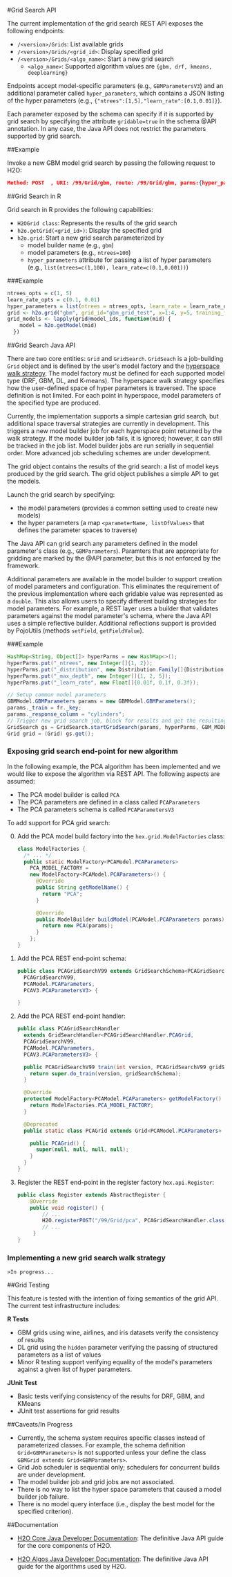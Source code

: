 #Grid Search API

The current implementation of the grid search REST API exposes the following endpoints: 

- `/<version>/Grids`: List available grids
- `/<version>/Grids/<grid_id>`: Display specified grid
- `/<version>/Grids/<algo_name>`: Start a new grid search
	- `<algo_name>`: Supported algorithm values are `{gbm, drf, kmeans, deeplearning}`

Endpoints accept model-specific parameters (e.g., `GBMParametersV3`) and an additional parameter called `hyper_parameters`, which contains a JSON listing of the hyper parameters (e.g., `{"ntrees":[1,5],"learn_rate":[0.1,0.01]}`).

Each parameter exposed by the schema can specify if it is supported by grid search by specifying the attribute `gridable=true` in the schema @API annotation. In any case, the Java API does not restrict the parameters supported by grid search. 

##Example

Invoke a new GBM model grid search by passing the following request to H2O: 

```json
Method: POST  , URI: /99/Grid/gbm, route: /99/Grid/gbm, parms:{hyper_parameters={"ntrees":[1,5],"learn_rate":[0.1,0.01]}, training_frame=filefd41fe7ac0b_csv_1.hex_2, grid_id=gbm_grid_search, response_column=Species, ignored_columns=[""]}
```

##Grid Search in R

Grid search in R provides the following capabilities: 

- `H2OGrid class`: Represents the results of the grid search
- `h2o.getGrid(<grid_id>)`: Display the specified grid
- `h2o.grid`: Start a new grid search parameterized by
	- model builder name (e.g., `gbm`)
	- model parameters (e.g., `ntrees=100`)
	- `hyper_parameters` attribute for passing a list of hyper parameters (e.g., `list(ntrees=c(1,100), learn_rate=c(0.1,0.001))`)

###Example

```R
ntrees_opts = c(1, 5)
learn_rate_opts = c(0.1, 0.01)
hyper_parameters = list(ntrees = ntrees_opts, learn_rate = learn_rate_opts)
grid <- h2o.grid("gbm", grid_id="gbm_grid_test", x=1:4, y=5, training_frame=iris.hex, hyper_params = hyper_parameters)
grid_models <- lapply(grid@model_ids, function(mid) {
    model = h2o.getModel(mid)
  })
```

##Grid Search Java API

There are two core entities: `Grid` and `GridSearch`. `GridSeach` is a job-building `Grid` object and is defined by the user's model factory and the [hyperspace walk strategy](https://en.wikipedia.org/wiki/Hyperparameter_optimization).  The model factory must be defined for each supported model type (DRF, GBM, DL, and K-means). The hyperspace walk strategy specifies how the user-defined space of hyper parameters is traversed. The space definition is not limited. For each point in hyperspace, model parameters of the specified type are produced. 

Currently, the implementation supports a simple cartesian grid search, but additional space traversal strategies are currently in development. This triggers a new model builder job for each hyperspace point returned by the walk strategy. If the model builder job fails, it is ignored; however, it can still be tracked in the job list. Model builder jobs are run serially in sequential order. More advanced job scheduling schemes are under development.

The grid object contains the results of the grid search: a list of model keys produced by the grid search. The grid object publishes a simple API to get the models. 

Launch the grid search by specifying: 

- the model parameters (provides a common setting used to create new models)
- the hyper parameters (a map `<parameterName, listOfValues>` that defines the parameter spaces to traverse)

The Java API can grid search any parameters defined in the model parameter's class (e.g., `GBMParameters`). Paramters that are appropriate for gridding are marked by the @API parameter, but this is not enforced by the framework. 

Additional parameters are available in the model builder to support creation of model parameters and configuration. This eliminates the requirement of the previous implementation where each gridable value was represented as a `double`. This also allows users to specify different building strategies for model parameters. For example, a REST layer uses a builder that validates parameters against the model parameter's schema, where the Java API uses a simple reflective builder. Additional reflections support is provided by PojoUtils (methods `setField`, `getFieldValue`). 

###Example

```java
HashMap<String, Object[]> hyperParms = new HashMap<>();
hyperParms.put("_ntrees", new Integer[]{1, 2});
hyperParms.put("_distribution", new Distribution.Family[]{Distribution.Family.multinomial});
hyperParms.put("_max_depth", new Integer[]{1, 2, 5});
hyperParms.put("_learn_rate", new Float[]{0.01f, 0.1f, 0.3f});

// Setup common model parameters
GBMModel.GBMParameters params = new GBMModel.GBMParameters();
params._train = fr._key;
params._response_column = "cylinders";
// Trigger new grid search job, block for results and get the resulting grid object
GridSearch gs = GridSearch.startGridSearch(params, hyperParms, GBM_MODEL_FACTORY);
Grid grid = (Grid) gs.get();
```

### Exposing grid search end-point for new algorithm

In the following example, the PCA algorithm has been implemented and we would like to expose the algorithm via REST API. The following aspects are assumed: 

  - The PCA model builder is called `PCA`
  - The PCA parameters are defined in a class called `PCAParameters`
  - The PCA parameters schema is called `PCAParametersV3`

To add support for PCA grid search:

0. Add the PCA model build factory into the `hex.grid.ModelFactories` class:

	  ```java
	  class ModelFactories {
	    /* ... */
	    public static ModelFactory<PCAModel.PCAParameters>
	      PCA_MODEL_FACTORY =
	      new ModelFactory<PCAModel.PCAParameters>() {
	        @Override
	        public String getModelName() {
	          return "PCA";
	        }

	        @Override
	        public ModelBuilder buildModel(PCAModel.PCAParameters params) {
	          return new PCA(params);
	        }
	      };
	  }
	  ```

0. Add the PCA REST end-point schema:

	  ```java
	  public class PCAGridSearchV99 extends GridSearchSchema<PCAGridSearchHandler.PCAGrid,
	    PCAGridSearchV99,
	    PCAModel.PCAParameters,
	    PCAV3.PCAParametersV3> {

	  }
	  ```

0. Add the PCA REST end-point handler:

	  ```java
	  public class PCAGridSearchHandler
	    extends GridSearchHandler<PCAGridSearchHandler.PCAGrid,
	    PCAGridSearchV99,
	    PCAModel.PCAParameters,
	    PCAV3.PCAParametersV3> {

	    public PCAGridSearchV99 train(int version, PCAGridSearchV99 gridSearchSchema) {
	      return super.do_train(version, gridSearchSchema);
	    }

	    @Override
	    protected ModelFactory<PCAModel.PCAParameters> getModelFactory() {
	      return ModelFactories.PCA_MODEL_FACTORY;
	    }

	    @Deprecated
	    public static class PCAGrid extends Grid<PCAModel.PCAParameters> {

	      public PCAGrid() {
	        super(null, null, null, null);
	      }
	    }
	  }
	  ```

0. Register the REST end-point in the register factory `hex.api.Register`:

	  ```java
	  public class Register extends AbstractRegister {
	      @Override
	      public void register() {
	          // ...
	          H2O.registerPOST("/99/Grid/pca", PCAGridSearchHandler.class, "train", "Run grid search for PCA model.");
	          // ...
	       }
	  }
	  ```


### Implementing a new grid search walk strategy

	>In progress...

##Grid Testing

This feature is tested with the intention of fixing semantics of the grid API. The current test infrastructure includes: 

**R Tests**

- GBM grids using wine, airlines, and iris datasets verify the consistency of results
- DL grid using the `hidden` parameter verifying the passing of structured parameters as a list of values
- Minor R testing support verifying equality of the model's parameters against  a given list of hyper parameters. 

**JUnit Test**

- Basic tests verifying consistency of the results for DRF, GBM, and KMeans
- JUnit test assertions for grid results


##Caveats/In Progress

- Currently, the schema system requires specific classes instead of parameterized classes. For example, the schema definition `Grid<GBMParameters>` is not supported unless your define the class `GBMGrid extends Grid<GBMParameters>`. 
- Grid Job scheduler is sequential only; schedulers for concurrent builds are under development. 
- The model builder job and grid jobs are not associated. 
- There is no way to list the hyper space parameters that caused a model builder job failure. 
- There is no model query interface (i.e., display the best model for the specified criterion). 


##Documentation

- <a href="http://h2o-release.s3.amazonaws.com/h2o/{{branch_name}}/{{build_number}}/docs-website/h2o-core/javadoc/index.html" target="_blank">H2O Core Java Developer Documentation</a>: The definitive Java API guide for the core components of H2O. 

- <a href="http://h2o-release.s3.amazonaws.com/h2o/{{branch_name}}/{{build_number}}/docs-website/h2o-algos/javadoc/index.html" target="_blank">H2O Algos Java Developer Documentation</a>: The definitive Java API guide for the algorithms used by H2O. 


